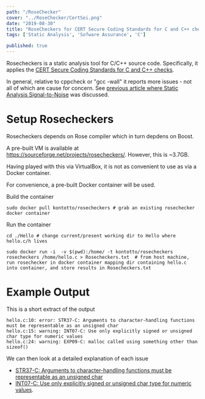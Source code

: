 ```yaml
---
path: "/RoseChecker"
cover: "../RoseChecker/CertSei.png"
date: "2019-08-30"
title: "RoseCheckers for CERT Secure Coding Standards for C and C++ checks"
tags: ['Static Analysis', 'Sofware Assurance', 'C']

published: true
---
```


Rosecheckers is a static analysis tool for C/C++ source code. Specifically, it applies the [CERT Secure Coding Standards for C and C++ checks](https://www.securecoding.cert.org).
 
In general, relative to cppcheck or "gcc -wall" it reports more issues - not all of which are cause for concern. See [previous article where Static Analysis Signal-to-Noise](https://www.mytechiebits.com/SoftwareAssurance) was discussed.


# Setup Rosecheckers
Rosecheckers depends on Rose compiler which in turn depdens on Boost.

A pre-built VM is available at https://sourceforge.net/projects/rosecheckers/. However, this is ~3.7GB. 

Having played with this via VirtualBox, it is not as convenient to use as via a Docker container.

For convenience, a pre-built Docker container will be used.



Build the container
```
sudo docker pull kontotto/rosecheckers # grab an existing rosechecker docker container
```

Run the container
 ```
cd ./Hello # change current/present working dir to Hello where hello.c/h lives

sudo docker run -i  -v $(pwd):/home/ -t kontotto/rosecheckers rosecheckers /home/hello.c > Rosecheckers.txt  # from host machine, run rosechecker in docker container mapping dir containing hello.c into container, and store results in Rosecheckers.txt

```


# Example Output
This is a short extract of the output
```
hello.c:10: error: STR37-C: Arguments to character-handling functions must be representable as an unsigned char
hello.c:15: warning: INT07-C: Use only explicitly signed or unsigned char type for numeric values
hello.c:24: warning: EXP09-C: malloc called using something other than sizeof()

```

We can then look at a detailed explanation of each issue 
* [STR37-C: Arguments to character-handling functions must be representable as an unsigned char](https://wiki.sei.cmu.edu/confluence/display/c/STR37-C.+Arguments+to+character-handling+functions+must+be+representable+as+an+unsigned+char)
* [INT07-C: Use only explicitly signed or unsigned char type for numeric values](https://wiki.sei.cmu.edu/confluence/display/c/INT07-C.+Use+only+explicitly+signed+or+unsigned+char+type+for+numeric+values).


